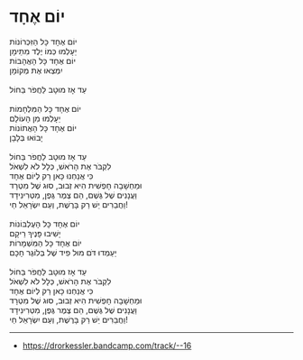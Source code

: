 # יוֹם אֶחָד

יוֹם אֶחָד כָּל הַזִּכְרוֹנוֹת \
יֵעָלְמוּ כְּמוֹ יֶלֶד מִתֵּימָן \
יוֹם אֶחָד כָּל הָאֲהָבוֹת \
יִמְצְאוּ אֶת מְקוֹמָן \
\
עַד אָז מוּטָב לַחֲפֹר בַּחוֹל \
\
יוֹם אֶחָד כָּל הַמִּלְחָמוֹת \
יֵעָלְמוּ מִן הָעוֹלָם \
יוֹם אֶחָד כָּל הָאֲתוֹנוֹת \
יָבוֹאוּ בְּלָבָן \
\
עַד אָז מוּטָב לַחֲפֹר בַּחוֹל \
לִקְבֹּר אֶת הָרֹאשׁ, כְּלָל לֹא לִשְׁאֹל \
כִּי אֲנַחְנוּ כָּאן רַק לְיוֹם אֶחָד \
וּמַחְשָׁבָה חָפְשִׁית הִיא זְבוּב, סוּג שֶׁל מִטְרָד \
וַעֲנָנִים שֶׁל גֶּשֶׁם, הֵם צֶמֶר גֶּפֶן, מִטְּרִינִידָד \
וַחֲבֵרִים יֵשׁ רַק בָּרֶשֶׁת, וְעַם יִשְׂרָאֵל חַי! \
\
יוֹם אֶחָד כָּל הָעֶלְבּוֹנוֹת \
יָשִׁיבוּ פָּנֶיךָ רֵיקָם \
יוֹם אֶחָד כָּל הַמִּשְׁמָרוֹת \
יַעַמְדוּ דֹּם מוּל פִיד שֶׁל בְּלוֹגֶר חָכָם\
\
עַד אָז מוּטָב לַחֲפֹר בַּחוֹל \
לִקְבֹּר אֶת הָרֹאשׁ, כְּלָל לֹא לִשְׁאֹל \
כִּי אֲנַחְנוּ כָּאן רַק לְיוֹם אֶחָד \
וּמַחְשָׁבָה חָפְשִׁית הִיא זְבוּב, סוּג שֶׁל מִטְרָד \
וַעֲנָנִים שֶׁל גֶּשֶׁם, הֵם צֶמֶר גֶּפֶן, מִטְּרִינִידָד \
וַחֲבֵרִים יֵשׁ רַק בָּרֶשֶׁת, וְעַם יִשְׂרָאֵל חַי!

---
- https://drorkessler.bandcamp.com/track/--16
